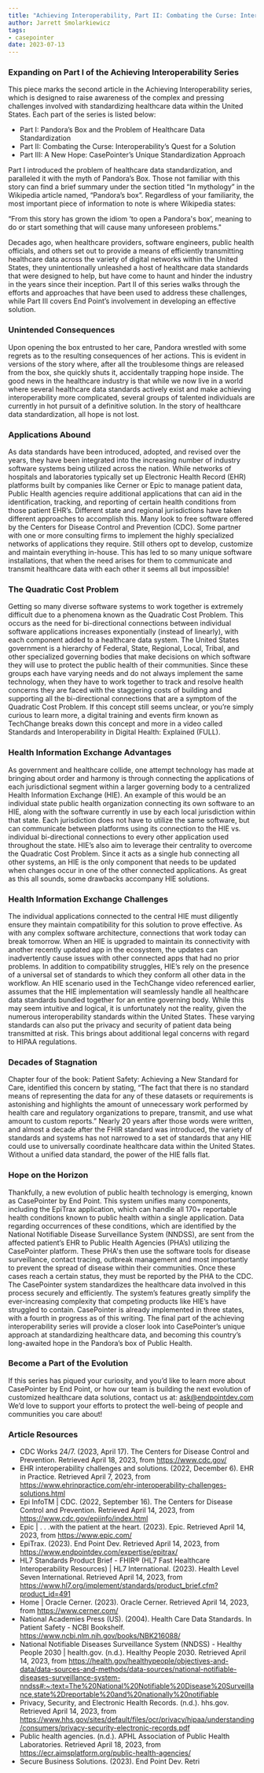 ```yaml
---
title: "Achieving Interoperability, Part II: Combating the Curse: Interoperability’s Quest for a Solution"
author: Jarrett Smolarkiewicz
tags:
- casepointer
date: 2023-07-13
---
```


### Expanding on Part I of the Achieving Interoperability Series

This piece marks the second article in the Achieving Interoperability series, which is designed to raise awareness of the complex and pressing challenges involved with standardizing healthcare data within the United States. Each part of the series is listed below:

* Part I: Pandora’s Box and the Problem of Healthcare Data Standardization
* Part II: Combating the Curse: Interoperability’s Quest for a Solution
* Part III: A New Hope: CasePointer’s Unique Standardization Approach

Part I introduced the problem of healthcare data standardization, and paralleled it with the myth of Pandora’s Box. Those not familiar with this story can find a brief summary under the section titled “In mythology” in the Wikipedia article named, “Pandora’s box”. Regardless of your familiarity, the most important piece of information to note is where Wikipedia states: 

“From this story has grown the idiom ‘to open a Pandora's box’, meaning to do or start something that will cause many unforeseen problems."

Decades ago, when healthcare providers, software engineers, public health officials, and others set out to provide a means of efficiently transmitting healthcare data across the variety of digital networks within the United States, they unintentionally unleashed a host of healthcare data standards that were designed to help, but have come to haunt and hinder the industry in the years since their inception. Part II of this series walks through the efforts and approaches that have been used to address these challenges, while Part III covers End Point’s involvement in developing an effective solution.

### Unintended Consequences

Upon opening the box entrusted to her care, Pandora wrestled with some regrets as to the resulting consequences of her actions. This is evident in versions of the story where, after all the troublesome things are released from the box, she quickly shuts it, accidentally trapping hope inside. The good news in the healthcare industry is that while we now live in a world where several healthcare data standards actively exist and make achieving interoperability more complicated, several groups of talented individuals are currently in hot pursuit of a definitive solution. In the story of healthcare data standardization, all hope is not lost.

### Applications Abound

As data standards have been introduced, adopted, and revised over the years, they have been integrated into the increasing number of industry software systems being utilized across the nation. While networks of hospitals and laboratories typically set up Electronic Health Record (EHR) platforms built by companies like Cerner or Epic to manage patient data, Public Health agencies require additional applications that can aid in the identification, tracking, and reporting of certain health conditions from those patient EHR’s. Different state and regional jurisdictions have taken different approaches to accomplish this. Many look to free software offered by the Centers for Disease Control and Prevention (CDC). Some partner with one or more consulting firms to implement the highly specialized networks of applications they require. Still others opt to develop, customize and maintain everything in-house. This has led to so many unique software installations, that when the need arises for them to communicate and transmit healthcare data with each other it seems all but impossible!

### The Quadratic Cost Problem

Getting so many diverse software systems to work together is extremely difficult due to a phenomena known as the Quadratic Cost Problem. This occurs as the need for bi-directional connections between individual software applications increases exponentially (instead of linearly), with each component added to a healthcare data system. The United States government is a hierarchy of Federal, State, Regional, Local, Tribal, and other specialized governing bodies that make decisions on which software they will use to protect the public health of their communities. Since these groups each have varying needs and do not always implement the same technology, when they have to work together to track and resolve health concerns they are faced with the staggering costs of building and supporting all the bi-directional connections that are a symptom of the Quadratic Cost Problem. If this concept still seems unclear, or you’re simply curious to learn more, a digital training and events firm known as TechChange breaks down this concept and more in a video called Standards and Interoperability in Digital Health: Explained (FULL). 

### Health Information Exchange Advantages

As government and healthcare collide, one attempt technology has made at bringing about order and harmony is through connecting the applications of each jurisdictional segment within a larger governing body to a centralized Health Information Exchange (HIE). An example of this would be an individual state public health organization connecting its own software to an HIE, along with the software currently in use by each local jurisdiction within that state. Each jurisdiction does not have to utilize the same software, but can communicate between platforms using its connection to the HIE vs. individual bi-directional connections to every other application used throughout the state. HIE’s also aim to leverage their centrality to overcome the Quadratic Cost Problem. Since it acts as a single hub connecting all other systems, an HIE is the only component that needs to be updated when changes occur in one of the other connected applications. As great as this all sounds, some drawbacks accompany HIE solutions. 

### Health Information Exchange Challenges

The individual applications connected to the central HIE must diligently ensure they maintain compatibility for this solution to prove effective. As with any complex software architecture, connections that work today can break tomorrow. When an HIE is upgraded to maintain its connectivity with another recently updated app in the ecosystem, the updates can inadvertently cause issues with other connected apps that had no prior problems. In addition to compatibility struggles, HIE’s rely on the presence of a universal set of standards to which they conform all other data in the workflow. An HIE scenario used in the TechChange video referenced earlier, assumes that the HIE implementation will seamlessly handle all healthcare data standards bundled together for an entire governing body. While this may seem intuitive and logical, it is unfortunately not the reality, given the numerous interoperability standards within the United States. These varying standards can also put the privacy and security of patient data being transmitted at risk. This brings about additional legal concerns with regard to HIPAA regulations. 

### Decades of Stagnation

Chapter four of the book: Patient Safety: Achieving a New Standard for Care, identified this concern by stating, “The fact that there is no standard means of representing the data for any of these datasets or requirements is astonishing and highlights the amount of unnecessary work performed by health care and regulatory organizations to prepare, transmit, and use what amount to custom reports.” Nearly 20 years after those words were written, and almost a decade after the FHIR standard was introduced, the variety of standards and systems has not narrowed to a set of standards that any HIE could use to universally coordinate healthcare data within the United States. Without a unified data standard, the power of the HIE falls flat.

### Hope on the Horizon

Thankfully, a new evolution of public health technology is emerging, known as CasePointer by End Point. This system unifies many components, including the EpiTrax application, which can handle all 170+ reportable health conditions known to public health within a single application. Data regarding occurrences of these conditions, which are identified by the National Notifiable Disease Surveillance System (NNDSS), are sent from the affected patient’s EHR to Public Health Agencies (PHA’s) utilizing the CasePointer platform. These PHA's then use the software tools for disease surveillance, contact tracing, outbreak management and most importantly to prevent the spread of disease within their communities. Once these cases reach a certain status, they must be reported by the PHA to the CDC. The CasePointer system standardizes the healthcare data involved in this process securely and efficiently. The system’s features greatly simplify the ever-increasing complexity that competing products like HIE’s have struggled to contain. CasePointer is already implemented in three states, with a fourth in progress as of this writing. The final part of the achieving interoperability series will provide a closer look into CasePointer’s unique approach at standardizing healthcare data, and becoming this country’s long-awaited hope in the Pandora’s box of Public Health.

### Become a Part of the Evolution

If this series has piqued your curiosity, and you’d like to learn more about CasePointer by End Point, or how our team is building the next evolution of customized healthcare data solutions, contact us at: ask@endpointdev.com We’d love to support your efforts to protect the well-being of people and communities you care about!

### Article Resources

* CDC Works 24/7. (2023, April 17). The Centers for Disease Control and Prevention. Retrieved April 18, 2023, from https://www.cdc.gov/ 
* EHR interoperability challenges and solutions. (2022, December 6). EHR in Practice. Retrieved April 7, 2023, from https://www.ehrinpractice.com/ehr-interoperability-challenges-solutions.html 
* Epi InfoTM | CDC. (2022, September 16). The Centers for Disease Control and Prevention. Retrieved April 14, 2023, from https://www.cdc.gov/epiinfo/index.html 
* Epic | . . .with the patient at the heart. (2023). Epic. Retrieved April 14, 2023, from https://www.epic.com/
* EpiTrax. (2023). End Point Dev. Retrieved April 14, 2023, from https://www.endpointdev.com/expertise/epitrax/ 
* HL7 Standards Product Brief - FHIR® (HL7 Fast Healthcare Interoperability Resources) | HL7 International. (2023). Health Level Seven International. Retrieved April 14, 2023, from https://www.hl7.org/implement/standards/product_brief.cfm?product_id=491 
* Home | Oracle Cerner. (2023). Oracle Cerner. Retrieved April 14, 2023, from https://www.cerner.com/ 
* National Academies Press (US). (2004). Health Care Data Standards. In Patient Safety - NCBI Bookshelf. https://www.ncbi.nlm.nih.gov/books/NBK216088/ 
* National Notifiable Diseases Surveillance System (NNDSS) - Healthy People 2030 | health.gov. (n.d.). Healthy People 2030. Retrieved April 14, 2023, from https://health.gov/healthypeople/objectives-and-data/data-sources-and-methods/data-sources/national-notifiable-diseases-surveillance-system-nndss#:~:text=The%20National%20Notifiable%20Disease%20Surveillance,state%2Dreportable%20and%20nationally%20notifiable 
* Privacy, Security, and Electronic Health Records. (n.d.). hhs.gov. Retrieved April 14, 2023, from https://www.hhs.gov/sites/default/files/ocr/privacy/hipaa/understanding/consumers/privacy-security-electronic-records.pdf 
* Public health agencies. (n.d.). APHL Association of Public Health Laboratories. Retrieved April 18, 2023, from https://ecr.aimsplatform.org/public-health-agencies/ 
* Secure Business Solutions. (2023). End Point Dev. Retri
